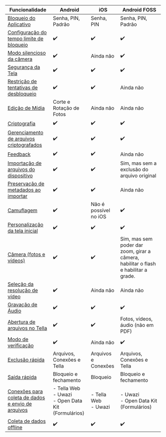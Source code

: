
| **Funcionalidade** | **Android**| **iOS** | **Android FOSS** |
|------|------|-----|-----|
|[Bloqueio do Aplicativo](/features#app-lock)| Senha, PIN, Padrão|Senha, PIN | Senha, PIN, Padrão |
|[Configuração do tempo limite de bloqueio](/features#lock-timeout-configuration)| ✔️| ✔️| ✔️ |
|[Modo silencioso da câmera](/features#camera-silent-mode)| ✔️| Ainda não| ✔️ |
| [Segurança da Tela](/features#screen-security)| ✔️| ✔️| ✔️ |
| [Restrição de tentativas de desbloqueio](features#restrict-unlocking-attempts)| ✔️| ✔️| Ainda não |
| [Edição de Mídia](/features#edit-media)| Corte e Rotação de Fotos| Ainda não| Ainda não |
| [Criptografia](/features#encryption)| ✔️| ✔️| ✔️ |
| [Gerenciamento de arquivos criptografados](/features#file-management)| ✔️ | ✔️ | ✔️ |
| [Feedback](/features#feedback) | ✔️ | ✔️ | Ainda não |
| [Importação de arquivos do dispositivo](/features#import-files-from-device)| ✔️ | ✔️ | Sim, mas sem a exclusão do arquivo original |
| [Preservação de metadados ao importar](/features#preserve-metadata-when-importing)| ✔️ | ✔️ | Ainda não |
| [Camuflagem](/features#camouflage) | ✔️ | Não é possível no iOS | ✔️ |
| [Personalização da tela inicial](/features#homescreen-customization) | ✔️ | ✔️ | ✔️ |
| [Câmera (fotos e vídeos)](/features#camera-photos-and-videos) | ✔️ | ✔️ | Sim, mas sem poder dar zoom, girar a câmera, habilitar o flash e habilitar a grade. |
| [Seleção da resolução de vídeo](/features#select-video-resolution) | ✔️ | Ainda não | Ainda não |
| [Gravação de Áudio](/features#audio-recorder)| ✔️ | ✔️ | ✔️ |
| [Abertura de arquivos no Tella](/features#open-files-in-tella)| ✔️ | ✔️ | Fotos, vídeos, áudio (não em PDF) |
| [Modo de verificação](/features#verification-mode)| ✔️ | Ainda não | ✔️ |
| [Exclusão rápida](/features#quick-delete)| Arquivos, Conexões e Tella | Arquivos e Conexões  | Arquivos, Conexões e Tella |
| [Saída rápida](/features#quick-exit)| Bloqueio e fechamento | Bloqueio  | Bloqueio e fechamento  |
| [Conexões para coleta de dados e envio de arquivos](/features#connecting-to-servers) | - Tella Web <br />- Uwazi <br />- Open Data Kit (Formulários) | - Tella Web <br />- Uwazi  | - Uwazi <br />- Open Data Kit (Formulários)  |
| [Coleta de dados offline](/features#offline-data-collection) | ✔️ | ✔️ |  ✔️ |
